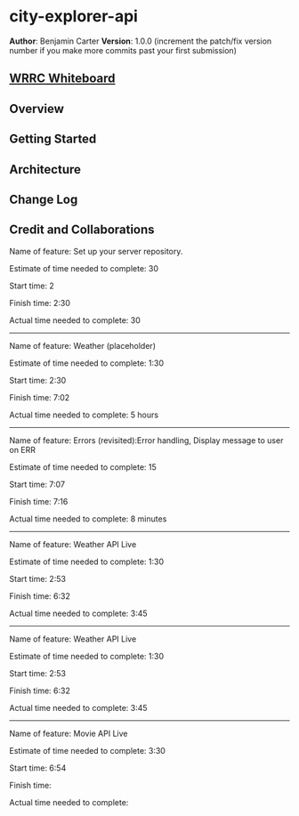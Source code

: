 # city-explorer-api


**Author**: Benjamin Carter
**Version**: 1.0.0 (increment the patch/fix version number if you make more commits past your first submission)

## [WRRC Whiteboard](./public/Whiteboard.png)

## Overview
<!-- Provide a high level overview of what this application is and why you are building it, beyond the fact that it's an assignment for this class. (i.e. What's your problem domain?) -->

## Getting Started
<!-- What are the steps that a user must take in order to build this app on their own machine and get it running? -->

## Architecture
<!-- Provide a detailed description of the application design. What technologies (languages, libraries, etc) you're using, and any other relevant design information. -->

## Change Log
<!-- Use this area to document the iterative changes made to your application as each feature is successfully implemented. Use time stamps. Here's an example:

01-01-2001 4:59pm - Application now has a fully-functional express server, with a GET route for the location resource. -->

## Credit and Collaborations
<!-- Give credit (and a link) to other people or resources that helped you build this application. -->

Name of feature: Set up your server repository.

Estimate of time needed to complete: 30

Start time: 2

Finish time: 2:30

Actual time needed to complete: 30
_____________________________________
Name of feature: Weather (placeholder)

Estimate of time needed to complete: 1:30

Start time: 2:30

Finish time: 7:02

Actual time needed to complete: 5 hours
_____________________________________
Name of feature: Errors (revisited):Error handling, Display message to user on ERR

Estimate of time needed to complete:  15

Start time: 7:07

Finish time: 7:16

Actual time needed to complete:  8 minutes

_____________________________________
Name of feature: Weather API Live

Estimate of time needed to complete: 1:30

Start time: 2:53

Finish time: 6:32

Actual time needed to complete: 3:45
_____________________________________
Name of feature: Weather API Live

Estimate of time needed to complete: 1:30

Start time: 2:53

Finish time: 6:32

Actual time needed to complete: 3:45
_____________________________________
Name of feature: Movie API Live

Estimate of time needed to complete: 3:30

Start time: 6:54

Finish time: 

Actual time needed to complete: 